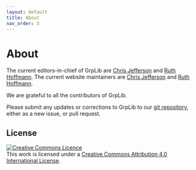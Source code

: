 ```yaml
---
layout: default
title: About
nav_order: 3
---
```


# About

The current editors-in-chief of GrpLib are [Chris Jefferson](https://caj.host.cs.st-andrews.ac.uk) and [Ruth Hoffmann](https://rh347.host.cs.st-andrews.ac.uk). The current website maintainers are [Chris Jefferson](https://caj.host.cs.st-andrews.ac.uk) and [Ruth Hoffmann](https://rh347.host.cs.st-andrews.ac.uk).

We are grateful to all the contributors of GrpLib.

Please submit any updates or corrections to GrpLib to our [git repository](https://github.com/ruthhoffmann/grplib.git), either as a new issue, or pull request.

## License
<a rel="license" href="http://creativecommons.org/licenses/by/4.0/"><img alt="Creative Commons Licence" style="border-width:0" src="https://i.creativecommons.org/l/by/4.0/80x15.png" /></a><br />This work is licensed under a <a rel="license" href="http://creativecommons.org/licenses/by/4.0/">Creative Commons Attribution 4.0 International License</a>.
